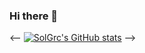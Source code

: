 ### Hi there 👋

<!--
**SolGrc/SolGrc** is a ✨ _special_ ✨ repository because its `README.md` (this file) appears on your GitHub profile.

Here are some ideas to get you started:

- 🔭 I’m currently working on ...
- 🌱 I’m currently learning ...
- 👯 I’m looking to collaborate on ...
- 🤔 I’m looking for help with ...
- 💬 Ask me about ...
- 📫 How to reach me: ...
- 😄 Pronouns: ...
- ⚡ Fun fact: ...
-->
<-- [![SolGrc's GitHub stats](https://github-readme-stats.vercel.app/api?username=SolGrc)](https://github.com/SolGrc/github-readme-stats) -->
